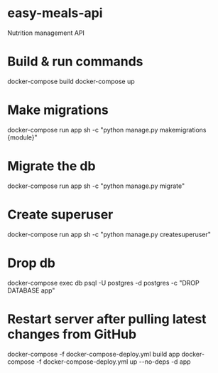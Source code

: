 # easy-meals-api

Nutrition management API

# Build & run commands

docker-compose build
docker-compose up

# Make migrations

docker-compose run app sh -c "python manage.py makemigrations {module}"

# Migrate the db

docker-compose run app sh -c "python manage.py migrate"

# Create superuser

docker-compose run app sh -c "python manage.py createsuperuser"

# Drop db

docker-compose exec db psql -U postgres -d postgres -c "DROP DATABASE app"

# Restart server after pulling latest changes from GitHub

docker-compose -f docker-compose-deploy.yml build app
docker-compose -f docker-compose-deploy.yml up --no-deps -d app

